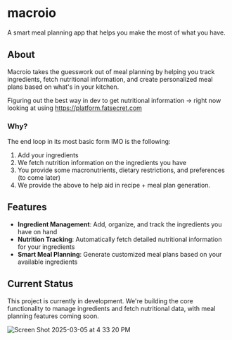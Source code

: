 # macroio

A smart meal planning app that helps you make the most of what you have.

## About

Macroio takes the guesswork out of meal planning by helping you track ingredients, fetch nutritional information, and create personalized meal plans based on what's in your kitchen.

Figuring out the best way in dev to get nutritional information -> right now looking at using https://platform.fatsecret.com

### Why?

The end loop in its most basic form IMO is the following:

1. Add your ingredients
2. We fetch nutrition information on the ingredients you have
3. You provide some macronutrients, dietary restrictions, and preferences (to come later)
4. We provide the above to help aid in recipe + meal plan generation.

## Features

- **Ingredient Management**: Add, organize, and track the ingredients you have on hand
- **Nutrition Tracking**: Automatically fetch detailed nutritional information for your ingredients
- **Smart Meal Planning**: Generate customized meal plans based on your available ingredients

## Current Status

This project is currently in development. We're building the core functionality to manage ingredients and fetch nutritional data, with meal planning features coming soon.

![Screen Shot 2025-03-05 at 4 33 20 PM](https://github.com/user-attachments/assets/c65dca3a-e981-45f6-887e-786a8e0e249a)
